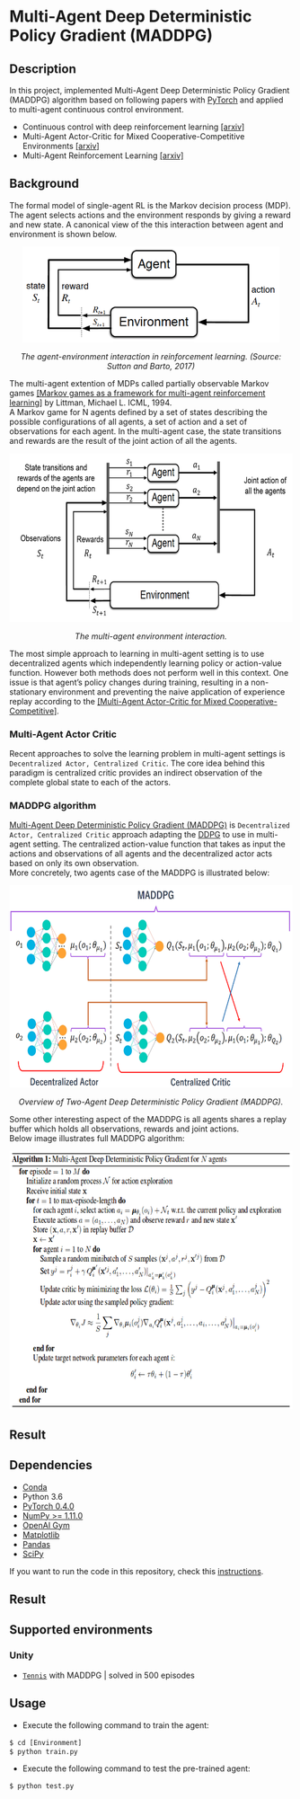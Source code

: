 # Multi-Agent Deep Deterministic Policy Gradient (MADDPG)

## Description
In this project, implemented Multi-Agent Deep Deterministic Policy Gradient (MADDPG) algorithm based on following papers with [PyTorch](https://www.pytorch.org/) and applied to multi-agent continuous control environment.

- Continuous control with deep reinforcement learning [[arxiv]](https://arxiv.org/abs/1509.02971)
- Multi-Agent Actor-Critic for Mixed Cooperative-Competitive Environments [[arxiv]](https://arxiv.org/abs/1706.02275)
- Multi-Agent Reinforcement Learning [[arxiv]](https://arxiv.org/abs/1807.09427)

## Background
The formal model of single-agent RL is the Markov decision process (MDP).
The agent selects actions and the environment responds by giving a reward and new state. A canonical view of the this interaction between agent and environment is shown below.

<p align="center">
    <img src="../assets/agent_environment_interaction.png" height="170px">
</p>
<p align="center">
    <em>The agent-environment interaction in reinforcement learning. (Source: Sutton and Barto, 2017)</em>
</p>

The multi-agent extention of MDPs called partially observable Markov games
[[Markov games as a framework for multi-agent reinforcement learning]](https://www.google.com/url?sa=t&rct=j&q=&esrc=s&source=web&cd=1&ved=2ahUKEwjYwpTgnaLfAhXNc94KHUVGA5YQFjAAegQIBhAC&url=https%3A%2F%2Fwww2.cs.duke.edu%2Fcourses%2Fspring07%2Fcps296.3%2Flittman94markov.pdf&usg=AOvVaw3Z8842P_QFvL9BePhnSKUY) by Littman, Michael L. ICML, 1994.<br />
A Markov game for N agents defined by a set of states describing the possible configurations of all agents, a set of action and a set of observations for each agent. In the multi-agent case, the state transitions and rewards are the result of the joint action of all the agents.

<p align="center">
    <img src="../assets/markov_game.png" height="300px">
</p>
<p align="center">
    <em>The multi-agent environment interaction.</em>
</p>

The most simple approach to learning in multi-agent setting is
to use decentralized agents which independently learning policy or action-value function. However both methods does not perform well in this context.
One issue is that agent’s policy changes during training, resulting in a non-stationary environment and preventing the naive application of experience replay according to the [[Multi-Agent Actor-Critic for Mixed Cooperative-Competitive]](https://arxiv.org/abs/1706.02275).

### Multi-Agent Actor Critic
Recent approaches to solve the learning problem in multi-agent settings is ``Decentralized Actor, Centralized Critic``. The core idea behind this paradigm is centralized critic provides an indirect observation of the complete global state to each of the actors.

### MADDPG algorithm
[Multi-Agent Deep Deterministic Policy Gradient (MADDPG)](https://arxiv.org/abs/1706.02275) is ``Decentralized Actor, Centralized Critic`` approach adapting the [DDPG](https://arxiv.org/abs/1509.02971) to use in multi-agent setting. The centralized action-value function that takes as input the actions and observations of all agents and the decentralized actor acts based on only its own observation. <br />
More concretely, two agents case of the MADDPG is illustrated below:

<p align="center">
    <img src="../assets/maddpg.png" height="360px">
</p>
<p align="center">
    <em>Overview of Two-Agent Deep Deterministic Policy Gradient (MADDPG).</em>
</p>

Some other interesting aspect of the MADDPG is all agents shares a replay buffer which holds
all observations, rewards and joint actions. <br />
 Below image illustrates full MADDPG algorithm:

 <p align="center">
     <img src="../assets/maddpg_algorithm.png" height="460px">
 </p>

 ## Result

 ## Dependencies
 - [Conda](https://conda.io/docs/user-guide/install/index.html)
 - Python 3.6
 - [PyTorch 0.4.0](http://pytorch.org/)
 - [NumPy >= 1.11.0](http://www.numpy.org/)
 - [OpenAI Gym](https://github.com/openai/gym)
 - [Matplotlib](https://matplotlib.org/)
 - [Pandas](https://pandas.pydata.org/)
 - [SciPy](https://www.scipy.org/)

 If you want to run the code in this repository, check this [instructions](https://github.com/dganbold/deep_reinforcement_learning).

## Result

## Supported environments

### Unity
- [`Tennis`](https://github.com/dganbold/deep_reinforcement_learning/tree/master/MADDPG/Tennis) with MADDPG | solved in 500 episodes

## Usage

- Execute the following command to train the agent:

```
$ cd [Environment]
$ python train.py
```

- Execute the following command to test the pre-trained agent:

```
$ python test.py
```
